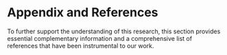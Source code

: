 # Appendix and References
To further support the understanding of this research, this section provides essential complementary information and a comprehensive list of references that have been instrumental to our work.